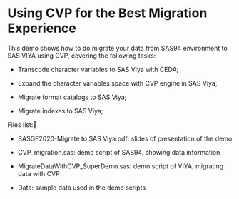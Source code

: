 Using CVP for the Best Migration Experience
===



This demo shows how to do migrate your data from SAS94 environment to SAS VIYA using CVP, covering the following tasks:

* Transcode character variables to SAS Viya with CEDA;

* Expand the character variables space with CVP engine in SAS Viya;

* Migrate format catalogs to SAS Viya;

* Migrate indexes to SAS Viya;





Files list:	

* SASGF2020-Migrate to SAS Viya.pdf: slides of presentation of the demo

* CVP_migration.sas: demo script of SAS94, showing data information

* MigrateDataWithCVP_SuperDemo.sas: demo script of VIYA, migrating data with CVP

* Data: sample data used in the demo scripts
